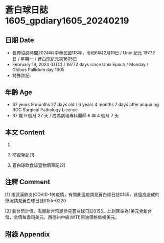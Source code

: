 [_metadata_:encoding]: - "utf-8"
[_metadata_:language]: - "zh-Hant-TW"
[_metadata_:fileformat]: - "markdown"
[_metadata_:MIME_type]: - "text/plain"
[_metadata_:markdown_version]: - "commonmark version 0.30"
[_metadata_:markdown_spec]: - "https://spec.commonmark.org/0.30/"

# 蒼白球日誌1605_gpdiary1605_20240219 #

## 日期 Date ##

* 世界協調時間2024年(中華民國113年，令和6年)2月19日 / Unix 紀元 19772 日 / 星期一 / 蒼白球紀元第1605日
* February 19, 2024 (UTC) / 19772 days since Unix Epoch / Monday / Globus Pallidum day 1605
* 特殊註記:

## 年齡 Age ##

* 37 years 9 months 27 days old / 6 years 4 months 7 days after acquiring ROC Surgical Pathology Licence
* 37 歲 9 個月 27 天 / 成為病理專科醫師 6 年 4 個月 7 天

## 本文 Content ##

1. 

    
2. 防疫筆記[1]

    
3. 蒼白球飲食誌暨物價筆記[2]

    

## 注釋 Comment ##

[1] 指武漢肺炎(COVID-19)疫情，有關此瘟疫請見蒼白球日誌0155，此瘟疫造成的慘況請見蒼白球日誌0155-0220


[2] 新台幣計價。有關新台幣請參見蒼白球日誌0155。此刻匯率為1美元兌新台幣，金價每盎司美元，西德州中級(WTI)原油價格每桶美元。



## 附錄 Appendix ##

